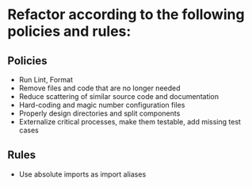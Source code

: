 # Refactor according to the following policies and rules:

## Policies

- Run Lint, Format
- Remove files and code that are no longer needed
- Reduce scattering of similar source code and documentation
- Hard-coding and magic number configuration files
- Properly design directories and split components
- Externalize critical processes, make them testable, add missing test cases

## Rules

- Use absolute imports as import aliases

